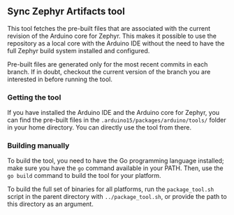 ## Sync Zephyr Artifacts tool

This tool fetches the pre-built files that are associated with the current
revision of the Arduino core for Zephyr. This makes it possible to use the
repository as a local core with the Arduino IDE without the need to have the
full Zephyr build system installed and configured.

Pre-built files are generated only for the most recent commits in each branch.
If in doubt, checkout the current version of the branch you are interested in
before running the tool.

### Getting the tool

If you have installed the Arduino IDE and the Arduino core for Zephyr, you can
find the pre-built files in the `.arduino15/packages/arduino/tools/` folder in
your home directory. You can directly use the tool from there.

### Building manually

To build the tool, you need to have the Go programming language installed; make
sure you have the `go` command available in your PATH. Then, use the `go build`
command to build the tool for your platform.

To build the full set of binaries for all platforms, run the `package_tool.sh`
script in the parent directory with `../package_tool.sh`, or provide the path
to this directory as an argument.
